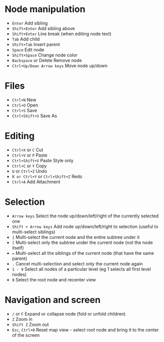Node manipulation
=================

* `Enter`	Add sibling
* `Shift+Enter`	Add sibling above
* `Shift+Enter`	Line break (when editing node text)
* `Tab`	Add child
*	`Shift+Tab`	Insert parent
*	`Space`	Edit node
*	`Shift+Space`	Change node color
*	`Backspace` or Delete	Remove node
*	`Ctrl+Up/Down Arrow keys`	Move node up/down

Files
=================

*	`Ctrl+N`	New 
*	`Ctrl+O`	Open 
*	`Ctrl+S`	Save 
*	`Ctrl+Shift+S`	Save As 


Editing
=====================

*	`Ctrl+X` or `C`	Cut
*	`Ctrl+V` or `P`	Paste
*	`Ctrl+Shift+V`	Paste Style only
*	`Ctrl+C` or `Y`	Copy
*	`U` or `Ctrl+Z`	Undo
*	`R or Ctrl+Y` or `Ctrl+Shift+Z`	Redo
*	`Ctrl+A` Add Attachment

Selection
===================

* `Arrow keys`	Select the node up/down/left/right of the currently selected one
*	`Shift + Arrow keys`	Add node up/down/left/right to selection (useful to multi-select siblings)
*	`{`	Multi-select the current node and the entire subtree under it
*	`[`	Multi-select only the subtree under the current node (not the node itself)
*	`=`	Multi-select all the siblings of the current node (that have the same parent)
*	`.`	Cancel multi-selection and select only the current node again
*	`1 - 9`	Select all nodes of a particular level (eg 1 selects all first level nodes)
*	`0`	Select the root node and recenter view

Navigation and screen
======================

*	`/` or `F`	Expand or collapse node (fold or unfold children)
*	`Z`	Zoom in
*	`Shift Z`	Zoom out
*	`Esc`, `Ctrl+0`	Reset map view - select root node and bring it to the center of the screen

